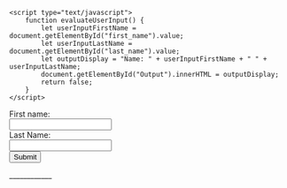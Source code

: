 <!DOCTYPE html>
<html lang="en">

<head>
    <meta charset="UTF-8">
    <meta http-equiv="X-UA-Compatible" content="IE=edge">
    <meta name="viewport" content="width=device-width, initial-scale=1.0">
    <title>name!</title>

    <script type="text/javascript">
        function evaluateUserInput() {
            let userInputFirstName = document.getElementById("first_name").value;
            let userInputLastName = document.getElementById("last_name").value;
            let outputDisplay = "Name: " + userInputFirstName + " " + userInputLastName;
            document.getElementById("Output").innerHTML = outputDisplay;
            return false;
        }
    </script>

</head>

<body>
    <form id="myform">
        First name:<br><input type="text" id="first_name"><br>
        Last Name:<br><input type="text" id="last_name"><br>
        <button id="submit_button" onClick="return evaluateUserInput();">Submit</button>
    </form>
    <p id="Output">____________
    </p>
</body>

</html>